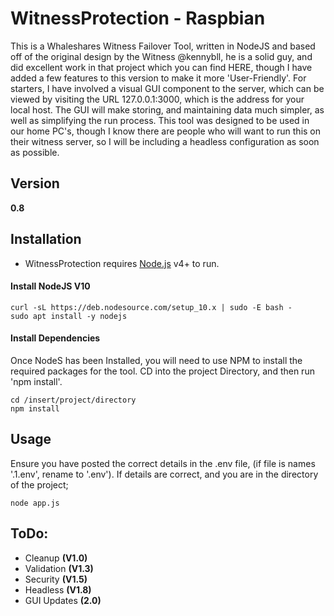 
# WitnessProtection - Raspbian

This is a  Whaleshares Witness Failover Tool, written in NodeJS and based off of the original design by the Witness @kennybll, he is a solid guy,
and did excellent work in that project which you can find HERE, though I have added a few features to this version to make it more
'User-Friendly'. For starters, I have involved a visual GUI component to the server, which can be viewed by visiting the URL 127.0.0.1:3000, which is the address for your local host. The GUI will make storing, and maintaining data much simpler, as well as simplifying the run process. This tool was designed to be used in our home PC's, though I know there are people who will want to run this on their witness server, so I will be including a headless configuration as soon as possible.

## Version
**0.8**

## Installation

- WitnessProtection requires [Node.js](https://nodejs.org/) v4+ to run.


#### Install NodeJS V10
```
curl -sL https://deb.nodesource.com/setup_10.x | sudo -E bash -
sudo apt install -y nodejs
```

#### Install Dependencies
Once NodeS has been Installed, you will need to use NPM to install the required packages for the tool. CD into the project Directory, and then run 'npm install'.
```
cd /insert/project/directory
npm install
```

## Usage
Ensure you have posted the correct details in the .env file, (if file is names '.1.env', rename to '.env'). If details are correct, and you are in the directory of the project;
```
node app.js
```

## ToDo:
- Cleanup **(V1.0)**
- Validation **(V1.3)**
- Security **(V1.5)**
- Headless **(V1.8)**
- GUI Updates **(2.0)**
